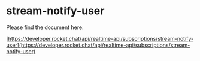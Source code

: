 # stream-notify-user

Please find the document here: 

[https://developer.rocket.chat/api/realtime-api/subscriptions/stream-notify-user](https://developer.rocket.chat/api/realtime-api/subscriptions/stream-notify-user)

